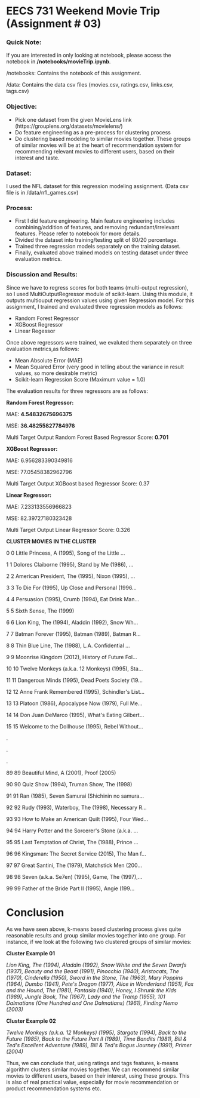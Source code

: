 # EECS 731 Weekend Movie Trip (Assignment # 03)


### Quick Note:
If you are interested in only looking at notebook, please access the notebook in **/notebooks/movieTrip.ipynb**.

/notebooks: Contains the notebook of this assignment.

/data: Contains the data csv files (movies.csv, ratings.csv, links.csv, tags.csv)

### Objective:

<ul>
<li>Pick one dataset from the given MovieLens link (https://grouplens.org/datasets/movielens/)</li>
<li>Do feature engineering as a pre-process for clustering process</li>
<li>Do clustering based modeling to similar movies together. These groups of similar movies will be at the heart of recommendation system for recommending relevant movies to different users, based on their interest and taste.</li>
</ul>

### Dataset:

I used the NFL dataset for this regression modeling assignment. (Data csv file is in /data/nfl_games.csv)

### Process:

<ul>
<li>First I did feature engineering. Main feature engineering includes combining/addition of features, and removing redundant/irrelevant features. Please refer to notebook for more details.</li>
<li>Divided the dataset into training/testing split of 80/20 percentage.</li>
<li>Trained three regression models separately on the training dataset.</li>
<li>Finally, evaluated above trained models on testing dataset under three evaluation metrics.</li>
</ul>

### Discussion and Results:
Since we have to regress scores for both teams (multi-output regression), so I used MultiOutputRegressor module of scikit-learn. Using this module, it outputs multiouput regression values using given Regression model. For this assignment, I trained and evaluated three regression models as follows:

<ul>
<li>Random Forest Regressor</li>
<li>XGBoost Regressor</li>
<li>Linear Regessor</li>
</ul>

Once above regressors were trained, we evaluted them separately on three evaluation metrics,as follows:

<ul>
<li>Mean Absolute Error (MAE)</li>
<li>Mean Squared Error (very good in telling about the variance in result values, so more desirable metric)</li>
<li>Scikit-learn Regression Score (Maximum value = 1.0) </li>
</ul>

The evaluation results for three regressors are as follows:

**Random Forest Regressor:**

MAE: **4.54832675696375**

MSE: **36.48255827784976**

Multi Target Output Random Forest Based Regressor Score: **0.701**

**XGBoost Regressor:**

MAE: 6.956283390349816

MSE: 77.05458382962796

Multi Target Output XGBoost based Regressor Score: 0.37

**Linear Regressor:**

MAE: 7.233133556966823

MSE: 82.39727180323428

Multi Target Output Linear Regressor Score: 0.326





**CLUSTER   	MOVIES IN THE CLUSTER**

0	0	Little Princess, A (1995), Song of the Little ...

1	1	Dolores Claiborne (1995), Stand by Me (1986), ...

2	2	American President, The (1995), Nixon (1995), ...

3	3	To Die For (1995), Up Close and Personal (1996...

4	4	Persuasion (1995), Crumb (1994), Eat Drink Man...

5	5	Sixth Sense, The (1999)

6	6	Lion King, The (1994), Aladdin (1992), Snow Wh...

7	7	Batman Forever (1995), Batman (1989), Batman R...

8	8	Thin Blue Line, The (1988), L.A. Confidential ...

9	9	Moonrise Kingdom (2012), History of Future Fol...

10	10	Twelve Monkeys (a.k.a. 12 Monkeys) (1995), Sta...

11	11	Dangerous Minds (1995), Dead Poets Society (19...

12	12	Anne Frank Remembered (1995), Schindler's List...

13	13	Platoon (1986), Apocalypse Now (1979), Full Me...

14	14	Don Juan DeMarco (1995), What's Eating Gilbert...

15	15	Welcome to the Dollhouse (1995), Rebel Without...

.

.

.

89	89	Beautiful Mind, A (2001), Proof (2005)

90	90	Quiz Show (1994), Truman Show, The (1998)

91	91	Ran (1985), Seven Samurai (Shichinin no samura...

92	92	Rudy (1993), Waterboy, The (1998), Necessary R...

93	93	How to Make an American Quilt (1995), Four Wed...

94	94	Harry Potter and the Sorcerer's Stone (a.k.a. ...

95	95	Last Temptation of Christ, The (1988), Prince ...

96	96	Kingsman: The Secret Service (2015), The Man f...

97	97	Great Santini, The (1979), Matchstick Men (200...

98	98	Seven (a.k.a. Se7en) (1995), Game, The (1997),...

99	99	Father of the Bride Part II (1995), Angie (199...





# Conclusion

As we have seen above, k-means based clustering process gives quite reasonable results and group similar movies together into one group. For instance, if we look at the following two clustered groups of similar movies:

**Cluster Example 01**

*Lion King, The (1994), Aladdin (1992), Snow White and the Seven Dwarfs (1937), Beauty and the Beast (1991), Pinocchio (1940), Aristocats, The (1970), Cinderella (1950), Sword in the Stone, The (1963), Mary Poppins (1964), Dumbo (1941), Pete's Dragon (1977), Alice in Wonderland (1951), Fox and the Hound, The (1981), Fantasia (1940), Honey, I Shrunk the Kids (1989), Jungle Book, The (1967), Lady and the Tramp (1955), 101 Dalmatians (One Hundred and One Dalmatians) (1961), Finding Nemo (2003)*

**Cluster Example 02**

*Twelve Monkeys (a.k.a. 12 Monkeys) (1995), Stargate (1994), Back to the Future (1985), Back to the Future Part II (1989), Time Bandits (1981), Bill & Ted's Excellent Adventure (1989), Bill & Ted's Bogus Journey (1991), Primer (2004)* 

Thus, we can conclude that, using ratings and tags features, k-means algorithm clusters similar movies together. We can recommend similar movies to different users, based on their interest, using these groups. This is also of real practical value, especially for movie recommendation or product recommendation systems etc.







